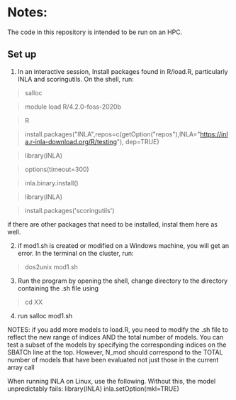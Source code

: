# Notes:

The code in this repository is intended to be run on an HPC. 

## Set up

1) In an interactive session, Install packages found in R/load.R, particularly INLA and scoringutils. On the shell, run:

> salloc

> module load R/4.2.0-foss-2020b
 
> R

> install.packages("INLA",repos=c(getOption("repos"),INLA="https://inla.r-inla-download.org/R/testing"), dep=TRUE)

> library(INLA)

> options(timeout=300)

> inla.binary.install()

> library(INLA)

> install.packages('scoringutils')

if there are other packages that need to be installed, instal them here as well.

2) if mod1.sh is created or modified on a Windows machine, you will get an error. In the terminal on the cluster, run:
> dos2unix mod1.sh

3) Run the program by opening the shell, change directory to the directory containing the .sh file using 
> cd XX

4) run salloc mod1.sh

NOTES: if you add more models to load.R, you need to modify the .sh file to reflect the new range of indices AND the total number of models. You can test a subset of the models by specifying the corresponding indices on the SBATCh line at the top. However, N_mod should correspond to the TOTAL number of models that have been evaluated not just those in the current array call

When running INLA on Linux, use the following. Without this, the model unpredictably fails:
library(INLA)
inla.setOption(mkl=TRUE)
